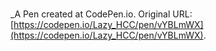 # 
 _A Pen created at CodePen.io. Original URL: [https://codepen.io/Lazy_HCC/pen/vYBLmWX](https://codepen.io/Lazy_HCC/pen/vYBLmWX).

 